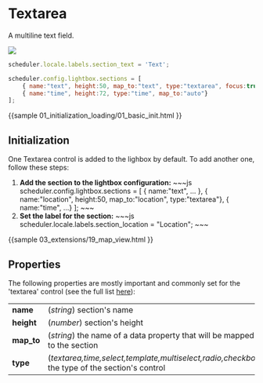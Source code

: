 Textarea
======================================
A multiline text field.

<img src="textarea_editor.png"/>

~~~js
scheduler.locale.labels.section_text = 'Text';

scheduler.config.lightbox.sections = [
	{ name:"text", height:50, map_to:"text", type:"textarea", focus:true },
	{ name:"time", height:72, type:"time", map_to:"auto"}
];
~~~

{{sample
	01_initialization_loading/01_basic_init.html
}}

Initialization
-----------------------
One Textarea control is added to the lighbox by default. To add another one, follow these steps:
<ol>
    <li><b>Add the section to the lightbox configuration:</b>
~~~js
scheduler.config.lightbox.sections = [
	{ name:"text", ... },
   	{ name:"location", height:50, map_to:"location", type:"textarea"},
	{ name:"time", ...}
];
~~~
	</li>
    <li><b>Set the label for the section:</b>
~~~js
scheduler.locale.labels.section_location = "Location";
~~~
	</li>
</ol>

        

{{sample
	03_extensions/19_map_view.html
}}

Properties
---------------------------------------------
The following properties are mostly important and commonly set for the 'textarea' control (see the full list <a href="api/scheduler_lightbox_config.md">here</a>):

<table class="webixdoc_links">
	<tbody>
    	<tr>
			<td class="webixdoc_links0"><b>name</b></td>
			<td>(<i>string</i>) section's name </td>
		</tr>
        <tr>
			<td class="webixdoc_links0"><b>height</b></td>
			<td>(<i>number</i>) section's height</td>
		</tr>
        <tr>
			<td class="webixdoc_links0"><b>map_to</b></td>
			<td>(<i>string</i>) the name of a data property that will be mapped to the section</td>
		</tr>
        <tr>
			<td class="webixdoc_links0"><b>type</b></td>
			<td>(<i>textarea,time,select,template,multiselect,radio,checkbox</i>) the type of the section's control</td>
		</tr>
    </tbody>
</table>